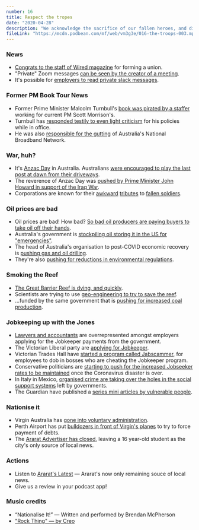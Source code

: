 ```yaml
---
number: 16
title: Respect the tropes
date: "2020-04-28"
description: "We acknowledge the sacrifice of our fallen heroes, and discuss former PM Malcom Turnbull's testy responses to criticism of his new book. Then chat about the knock-on effects of tumbling oil prices and how to save the Great Barrier Reef."
fileLink: "https://mcdn.podbean.com/mf/web/vm3g3e/016-the-troops-003.mp3"
---
```


### News

- [Congrats to the staff of Wired magazine](https://www.thedailybeast.com/wired-staff-unionizing-as-conde-nast-bosses-weigh-coronavirus-layoffs) for forming a union.
- "Private" Zoom messages [can be seen by the creator of a meeting](https://www.forbes.com/sites/kateoflahertyuk/2020/03/31/are-your-zoom-chats-private-heres-why-you-should-think-before-opening-the-app/).
- It's possible for [employers to read private slack messages](https://www.vox.com/recode/2020/1/24/21079275/slack-private-messages-privacy-law-enforcement-lawsuit).

### Former PM Book Tour News

- Former Prime Minister Malcolm Turnbull's [book was pirated by a staffer](https://www.crikey.com.au/2020/04/20/bigger-picture-malcolm-turnbull-book-leak/) working for current PM Scott Morrison's.
- Turnbull has [responded testily to even light criticism](https://twitter.com/TurnbullMalcolm/status/1253483705307328512) for his policies while in office.
- He was also [responsible for the gutting](https://www.theguardian.com/australia-news/commentisfree/2017/oct/31/want-to-slow-down-maybe-malcolm-turnbulls-nbn-is-what-we-need) of Australia's National Broadband Network.

### War, huh?

- It's [Anzac Day](https://en.wikipedia.org/wiki/Anzac_Day) in Australia. Australians [were encouraged to play the last post at dawn from their driveways](https://www.bbc.com/news/world-australia-52406944).
- The reverence of Anzac Day was [pushed by Prime Minister John Howard in support of the Iraq War](https://theconversation.com/in-remembering-anzac-day-what-do-we-forget-57629).
- Corporations are known for their [awkward](https://www.abc.net.au/news/2015-04-14/woolworths-under-fire-for-anzac-promotion/6392848) [tributes](https://mumbrella.com.au/breast-we-forget-zoo-weekly-pays-tribute-to-the-anzacs-289537) to [fallen soldiers](https://www.reddit.com/r/australia/comments/g7bkuu/making_good_use_of_their_vacancy_the_marriot/).

### Oil prices are bad

- Oil prices are bad! How bad? [So bad oil producers are paying buyers to take oil off their hands](https://www.theguardian.com/environment/2020/apr/13/australias-booming-lng-industry-stalls-after-fall-in-oil-prices-amid-coronavirus).
- Australia's government is [stockpiling oil storing it in the US for "emergencies"](https://www.abc.net.au/news/2020-04-26/why-australian-government-crude-oil-purchase-teaches-economics/12185546).
- The head of Australia's organisation to post-COVID economic recovery is [pushing gas and oil drilling](https://www.smh.com.au/national/recovery-tsar-eyes-gas-tax-and-skills-to-get-economy-up-and-running-20200422-p54m4x.html).
- They're also [pushing for reductions in environmental regulations](https://www.theguardian.com/australia-news/2020/apr/23/coalition-is-aiming-to-change-australias-environment-laws-before-review-is-finished).

### Smoking the Reef

- [The Great Barrier Reef is dying, and quickly](https://www.theguardian.com/environment/2020/mar/25/great-barrier-reef-suffers-third-mass-coral-bleaching-event-in-five-years).
- Scientists are trying to use [geo-engineering to try to save the reef](https://www.theguardian.com/environment/2020/apr/17/scientists-trial-cloud-brightening-equipment-to-shade-and-cool-great-barrier-reef).
- ...funded by the same government that is [pushing for increased coal production](https://www.sbs.com.au/news/adani-mine-gets-final-nod-from-queensland-government).

### Jobkeeping up with the Jones

- [Lawyers and accountants](https://www.thechronicle.com.au/news/surprise-group-claiming-1500-jobkeeper/3998512/) are overrepresented amongst employers applying for the Jobkeeper payments from the government.
- The Victorian Liberal party are [applying for Jobkeeper](https://www.news.com.au/finance/economy/australian-economy/coronavirus-in-australia-liberal-and-labor-planning-to-apply-for-jobkeeper-payments-for-covid19-hardship/news-story/0a9fd415f6cbea2b059479105c6fd034).
- Victorian Trades Hall have [started a program called Jabscammer](https://www.jobscammer.com.au), for employees to dob in bosses who are cheating the Jobkeeper program.
- Conservative politicians are [starting to push for the increased Jobseeker rates to be maintained](https://www.theguardian.com/australia-news/2020/apr/25/calls-from-within-coalition-to-keep-higher-jobseeker-rate-after-coronavirus-crisis) once the Coronavirus disaster is over.
- In Italy in Mexico, [organised crime are taking over the holes in the social support systems](https://www.theguardian.com/world/2020/apr/25/why-mafia-taking-care-of-everyones-business-in-pandemic) left by governments.
- The Guardian have published a [series mini articles by vulnerable people](https://www.theguardian.com/australia-news/2020/apr/26/i-havent-left-my-building-life-gets-harder-for-vulnerable-australians-during-coronavirus-crisis).

### Nationise it

- Virgin Australia has [gone into voluntary administration](https://newsroom.virginaustralia.com/release/virgin-australia-enters-voluntary-administration).
- Perth Airport has put [bulldozers in front of Virgin's planes](https://www.abc.net.au/news/2020-04-24/perth-airport-moves-to-sieze-virgin-australia-planes-over-debt/12183344) to try to force payment of debts.
- The [Ararat Advertiser has closed](https://www.abc.net.au/news/2020-04-22/student-provides-the-news-in-ararat-after-newspaper-closes/12167796), leaving a 16 year-old student as the city's only source of local news.

### Actions

- Listen to [Ararat's Latest](https://linktr.ee/araratslatest) — Ararat's now only remaining souce of local news.
- Give us a review in your podcast app!

### Music credits

- “Nationalise It!” — Written and performed by Brendan McPherson
- ["Rock Thing" — by Creo](https://www.youtube.com/watch?v=-W52cDdeAuI )

